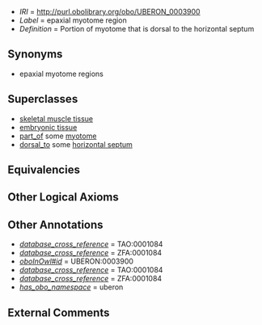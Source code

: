  * *IRI* = http://purl.obolibrary.org/obo/UBERON_0003900
 * *Label* = epaxial myotome region
 * *Definition* = Portion of myotome that is dorsal to the horizontal septum

## Synonyms

 * epaxial myotome regions

## Superclasses

 * [skeletal muscle tissue](../../UBERON/34/UBERON_0001134.md)
 * [embryonic tissue](../../UBERON/91/UBERON_0005291.md)
 * [part_of](../../BFO/50/BFO_0000050.md) some [myotome](../../UBERON/82/UBERON_0003082.md)
 * [dorsal_to](../../BSPO/98/BSPO_0000098.md) some [horizontal septum](../../UBERON/01/UBERON_0003901.md)

## Equivalencies


## Other Logical Axioms


## Other Annotations

 * *[database_cross_reference](../../ef/oboInOwl#hasDbXref.md)* = TAO:0001084
 * *[database_cross_reference](../../ef/oboInOwl#hasDbXref.md)* = ZFA:0001084
 * *[oboInOwl#id](../../id/oboInOwl#id.md)* = UBERON:0003900
 * *[database_cross_reference](../../ef/oboInOwl#hasDbXref.md)* = TAO:0001084
 * *[database_cross_reference](../../ef/oboInOwl#hasDbXref.md)* = ZFA:0001084
 * *[has_obo_namespace](../../ce/oboInOwl#hasOBONamespace.md)* = uberon

## External Comments


